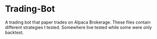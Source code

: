 # Trading-Bot
A trading bot that paper trades on Alpaca Brokerage. These files contain different strategies I tested. Somewhere live tested while some were only backtest. 
